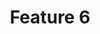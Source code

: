 ---
image: '/assets/Images/product_samples/electronic_components.jpg'
title: Feature 6
link: '/assets/Images/product_samples/electronic_components.jpg'
number: 6
---